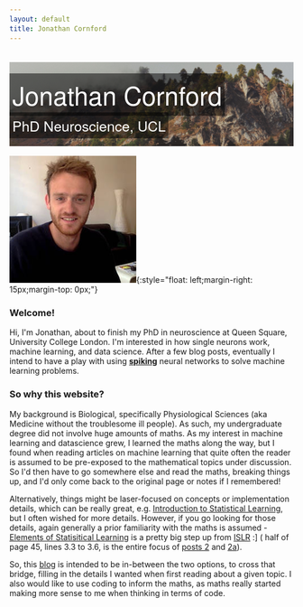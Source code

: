 ```yaml
---
layout: default
title: Jonathan Cornford
---
```


<style>
.banner_image {
      padding-top: 20px;     
 }
 .image_container { 
   position: relative; 
   
   width: 100%; /* for IE 6 */
}
p span{
position: absolute;
   text-align:center;
   left: 0%;
   bottom:10%;
   color: white; 
   font:  25px  'HelveticaNeue-Light', 'Helvetica Neue Light','Helvetica Neue','Open Sans', 'Lora','Arial', 'Times New Roman'; 
   letter-spacing: 0px;  
   background: rgb(0, 0, 0); /* fallback color */
   background: rgba(0, 0, 0, 0.5);
   padding: 5px; 

}
 h1 { 
   position: absolute;
   text-align:center;
   
   left: 0%;
   bottom:25%;
   //width: 100%; 
}
 h1 span { 
   color: white; 
   font:  45px  'HelveticaNeue-Light', 'Helvetica Neue Light','Helvetica Neue','Open Sans', 'Lora','Arial', 'Times New Roman'; 
   letter-spacing: 0px;  
   background: rgb(0, 0, 0); /* fallback color */
   background: rgba(0, 0, 0, 0.5);
   padding: 5px; 
}
@media (max-width: 400px){

    h1 span{
    font-size:30px;
    }
    p span{
    font-size:15px;
    bottom:5%;
    }
    #welcome-to-my-home-page,#why-this-website {
    font-size:25px;
    }
}
</style>

<div class="image_container">
<img class= "banner_image" src="img/color_cropped.jpg">
<h1><span>Jonathan Cornford </span></h1>
<p><span> PhD Neuroscience, UCL</span></p>

</div>


![my-mugshot](/img/photojc.jpg){:style="float: left;margin-right: 15px;margin-top: 0px;"}

### Welcome!
Hi, I'm Jonathan, about to finish my PhD in neuroscience at Queen Square, University College London. I'm interested in how
 single neurons work, machine learning, and data science. After a few blog posts, eventually I intend to have a play with
  using [**spiking**](Izhikevich_model/) neural networks to solve machine learning problems.
 
 

### So why this website?
My background is Biological, specifically Physiological Sciences (aka Medicine without the troublesome ill people). As such,
 my undergraduate degree did not involve huge amounts of maths. As my interest in machine learning and datascience grew,
 I learned the maths along the way, but I found when reading articles on machine learning that quite often the reader is
 assumed to be pre-exposed to the mathematical topics under discussion. So I'd then have to go somewhere else and read the maths,
 breaking things up, and I'd only come back to the original page or notes if I remembered!

 Alternatively, things might be laser-focused on concepts
 or implementation details, which can be really great, e.g. [Introduction to Statistical Learning](http://www-bcf.usc.edu/~gareth/ISL/),
  but I often wished for more details. However, if you go looking for those details, again generally a prior familiarity 
  with the maths is assumed - [Elements of Statisitical Learning](https://statweb.stanford.edu/~tibs/ElemStatLearn/)
 is a pretty big step up from [ISLR](http://www-bcf.usc.edu/~gareth/ISL/) :] ( half of page 45, lines 3.3 to 3.6, is the entire focus of [posts 2](2017-01-07-least-squares-for-dummies/) and [2a](2017-01-08-scalar-by-vector-derivatives-for-least-squares)). 
 
 
So, this [blog](/blog/) is intended to be in-between the two options, to cross that bridge, filling in the details I wanted
 when first reading about a given topic. I also would like to use coding to inform the maths, as maths really started making
  more sense to me when thinking in terms of code. 

<a href="{{ blog | prepend: site.baseurl }}">